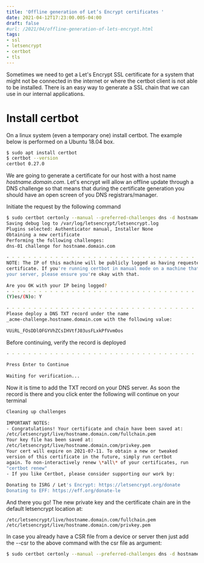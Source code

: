 ```yaml
---
title: 'Offline generation of Let’s Encrypt certificates '
date: 2021-04-12T17:23:00.005-04:00
draft: false
#url: /2021/04/offline-generation-of-lets-encrypt.html
tags: 
- ssl
- letsencrypt
- certbot
- tls
---
```


Sometimes we need to get a Let's Encrypt SSL certificate for a system that might not be connected in the internet or where the certbot client is not able to be installed. There is an easy way to generate a SSL chain that we can use in our internal applications.

# Install certbot

On a linux system (even a temporary one) install certbot. The example below is performed on a Ubuntu 18.04 box.

```bash
$ sudo apt install certbot  
$ certbot --version  
certbot 0.27.0
```

We are going to generate a certificate for our host with a host name _hostname.domain.com_. Let's encrypt will allow an offline update through a DNS challenge so that means that during the certificate generation you should have an open screen of you DNS registrars/manager.


Initiate the request by the following command  

```bash
$ sudo certbot certonly --manual --preferred-challenges dns -d hostname.domain.com  
Saving debug log to /var/log/letsencrypt/letsencrypt.log  
Plugins selected: Authenticator manual, Installer None  
Obtaining a new certificate  
Performing the following challenges:  
dns-01 challenge for hostname.domain.com  
  
- - - - - - - - - - - - - - - - - - - - - - - - - - - - - - - - - - - - - - - -  
NOTE: The IP of this machine will be publicly logged as having requested this  
certificate. If you're running certbot in manual mode on a machine that is not  
your server, please ensure you're okay with that.  
  
Are you OK with your IP being logged?  
- - - - - - - - - - - - - - - - - - - - - - - - - - - - - - - - - - - - - - - -  
(Y)es/(N)o: Y  
  
- - - - - - - - - - - - - - - - - - - - - - - - - - - - - - - - - - - - - - - -  
Please deploy a DNS TXT record under the name  
_acme-challenge.hostname.domain.com with the following value:  
  
VUiRL_FOsDDlOFGYVhZCsIHVtfJ03usFLxkPfVvmOos  
```

Before continuing, verify the record is deployed

```bash  
- - - - - - - - - - - - - - - - - - - - - - - - - - - - - - - - - - - - - - - -  
  
Press Enter to Continue  
  
Waiting for verification...  
```

Now it is time to add the TXT record on your DNS server. As soon the record is there and you click enter the following will continue on your terminal  
  
```bash
Cleaning up challenges  
  
IMPORTANT NOTES:
- Congratulations! Your certificate and chain have been saved at:  
/etc/letsencrypt/live/hostname.domain.com/fullchain.pem  
Your key file has been saved at:  
/etc/letsencrypt/live/hostname.domain.com/privkey.pem  
Your cert will expire on 2021-07-11. To obtain a new or tweaked  
version of this certificate in the future, simply run certbot  
again. To non-interactively renew \*all\* of your certificates, run  
"certbot renew"  
- If you like Certbot, please consider supporting our work by:  
  
Donating to ISRG / Let's Encrypt: https://letsencrypt.org/donate  
Donating to EFF: https://eff.org/donate-le
```
  
And there you go! The new private key and the certificate chain are in the default letsencrypt location at:

```
/etc/letsencrypt/live/hostname.domain.com/fullchain.pem
/etc/letsencrypt/live/hostname.domain.com/privkey.pem
```

In case you already have a CSR file from a device or server then just add the --csr to the above command with the csr file as argument:
  
```bash
$ sudo certbot certonly --manual --preferred-challenges dns -d hostname.domain.com --csr <csr\_file.csr>
```